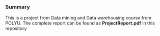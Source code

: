 ### Summary
This is a project from Data mining and Data warehousing course from POLYU. The complete report can be found as <b>ProjectReport.pdf</b> in this repository